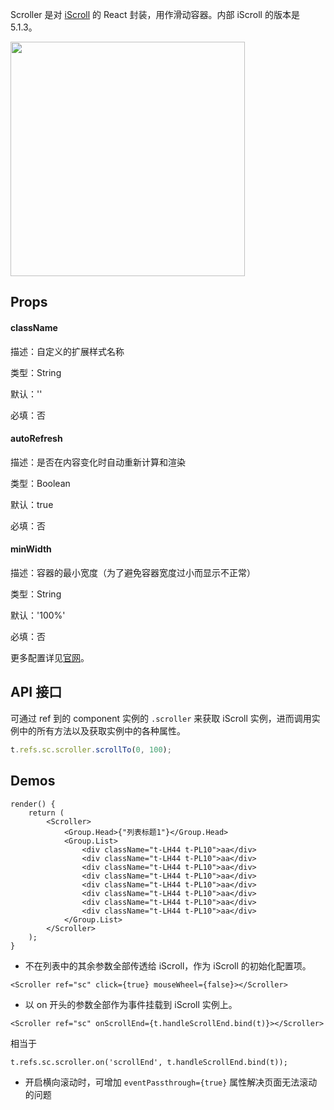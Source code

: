 


Scroller 是对 [iScroll](http://iscrolljs.com/) 的 React 封装，用作滑动容器。内部 iScroll 的版本是 5.1.3。

<img src="https://img.alicdn.com/tps/TB1jnocJpXXXXcmXpXXXXXXXXXX-750-1254.png" width="375"/>

## Props

#### className

描述：自定义的扩展样式名称

类型：String

默认：''

必填：否

#### autoRefresh

描述：是否在内容变化时自动重新计算和渲染

类型：Boolean

默认：true

必填：否

#### minWidth

描述：容器的最小宽度（为了避免容器宽度过小而显示不正常）

类型：String

默认：'100%'

必填：否

更多配置详见[官网](http://iscrolljs.com/#configuring)。

## API 接口

可通过 ref 到的 component 实例的 `.scroller` 来获取 iScroll 实例，进而调用实例中的所有方法以及获取实例中的各种属性。

```js
t.refs.sc.scroller.scrollTo(0, 100);
```

## Demos

```
render() {
    return (
        <Scroller>
            <Group.Head>{"列表标题1"}</Group.Head>
            <Group.List>
                <div className="t-LH44 t-PL10">aa</div>
                <div className="t-LH44 t-PL10">aa</div>
                <div className="t-LH44 t-PL10">aa</div>
                <div className="t-LH44 t-PL10">aa</div>
                <div className="t-LH44 t-PL10">aa</div>
                <div className="t-LH44 t-PL10">aa</div>
                <div className="t-LH44 t-PL10">aa</div>
                <div className="t-LH44 t-PL10">aa</div>
            </Group.List>
        </Scroller>
    );
}
```
- 不在列表中的其余参数全部传透给 iScroll，作为 iScroll 的初始化配置项。

```
<Scroller ref="sc" click={true} mouseWheel={false}></Scroller>
```

- 以 on 开头的参数全部作为事件挂载到 iScroll 实例上。

```
<Scroller ref="sc" onScrollEnd={t.handleScrollEnd.bind(t)}></Scroller>
```

相当于

```
t.refs.sc.scroller.on('scrollEnd', t.handleScrollEnd.bind(t));
```

- 开启横向滚动时，可增加 `eventPassthrough={true}` 属性解决页面无法滚动的问题


